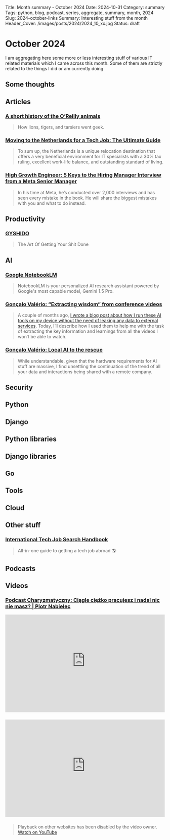 Title: Month summary - October 2024
Date: 2024-10-31
Category: summary
Tags: python, blog, podcast, series, aggregate, summary, month, 2024
Slug: 2024-october-links
Summary: Interesting stuff from the month
Header_Cover: /images/posts/2024/2024_10_xx.jpg
Status: draft

# October 2024

I am aggregating here some more or less interesting stuff of various IT related materials which I came across this month.
Some of them are strictly related to the things I did or am currently doing.

## Some thoughts

## Articles

### [A short history of the O’Reilly animals](https://www.oreilly.com/content/a-short-history-of-the-oreilly-animals/)

> How lions, tigers, and tarsiers went geek.

### [Moving to the Netherlands for a Tech Job: The Ultimate Guide](https://relocate.me/blog/job-relocation/moving-to-the-netherlands-for-a-tech-job/)

> To sum up, the Netherlands is a unique relocation destination that offers a very beneficial environment for IT specialists with a 30% tax ruling, excellent work-life balance, and outstanding standard of living.

### [High Growth Engineer: 5 Keys to the Hiring Manager Interview from a Meta Senior Manager](https://read.highgrowthengineer.com/p/5-keys-to-the-hiring-manager-interview)

> In his time at Meta, he’s conducted over 2,000 interviews and has seen every mistake in the book. He will share the biggest mistakes with you and what to do instead.

## Productivity

### [GYSHIDO](https://gyshido.com/)

> The Art Of Getting Your Shit Done

## AI

### [Google NotebookLM](https://notebooklm.google/)

> NotebookLM is your personalized AI research assistant powered by Google's most capable model, Gemini 1.5 Pro.

### [Gonçalo Valério: “Extracting wisdom” from conference videos](https://blog.ovalerio.net/archives/2900)

> A couple of months ago, [I wrote a blog post about how I run these AI tools on my device without the need of leaking any data to external services](https://blog.ovalerio.net/archives/2825).
> Today, I’ll describe how I used them to help me with the task of extracting the key information and learnings from all the videos I won’t be able to watch.

### [Gonçalo Valério: Local AI to the rescue](https://blog.ovalerio.net/archives/2825)

> While understandable, given that the hardware requirements for AI stuff are massive, I find unsettling the continuation of the trend of all your data and interactions being shared with a remote company.

## Security

## Python

## Django

## Python libraries

## Django libraries

## Go

## Tools

## Cloud

## Other stuff

### [International Tech Job Search Handbook](https://github.com/AndrewStetsenko/tech-jobs-with-relocation)

> All-in-one guide to getting a tech job abroad 🌎

## Podcasts

## Videos

### [Podcast Charyzmatyczny:  Ciągle ciężko pracujesz i nadal nic nie masz? | Piotr Nabielec](https://www.youtube.com/watch?v=VKynJ6ZtLsY)

<div class="videoWrapper" style="height:0; padding-bottom:56.25%; padding-top:25px; position:relative" height="0">
    <iframe style="position:absolute; top:0; width:100%" height="100%" width="100%" src="https://www.youtube-nocookie.com/embed/VKynJ6ZtLsY" frameborder="0" allow="accelerometer; autoplay; encrypted-media; gyroscope; picture-in-picture" allowfullscreen></iframe>
</div>

### [](https://www.youtube.com/watch?v=VIDEO_ID)

<div class="videoWrapper" style="height:0; padding-bottom:56.25%; padding-top:25px; position:relative" height="0">
    <iframe style="position:absolute; top:0; width:100%" height="100%" width="100%" src="https://www.youtube-nocookie.com/embed/VIDEO_ID" frameborder="0" allow="accelerometer; autoplay; encrypted-media; gyroscope; picture-in-picture" allowfullscreen></iframe>
</div>

### [](https://www.youtube.com/watch?v=VIDEO_ID)

> Playback on other websites has been disabled by the video owner. [Watch on YouTube](https://www.youtube.com/watch?v=VIDEO_ID)

